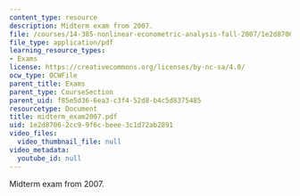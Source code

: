 ```yaml
---
content_type: resource
description: Midterm exam from 2007.
file: /courses/14-385-nonlinear-econometric-analysis-fall-2007/1e2d87062cc99f6cbeee3c1d72ab2891_midterm_exam2007.pdf
file_type: application/pdf
learning_resource_types:
- Exams
license: https://creativecommons.org/licenses/by-nc-sa/4.0/
ocw_type: OCWFile
parent_title: Exams
parent_type: CourseSection
parent_uid: f85e5d36-6ea3-c3f4-52d8-b4c5d8375485
resourcetype: Document
title: midterm_exam2007.pdf
uid: 1e2d8706-2cc9-9f6c-beee-3c1d72ab2891
video_files:
  video_thumbnail_file: null
video_metadata:
  youtube_id: null
---
```

Midterm exam from 2007.